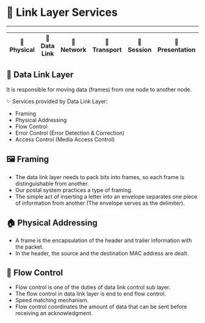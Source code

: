 # 🌟 Link Layer Services

---

| 🔢 Physical | 🔢 Data Link | 🔢 Network | 🔢 Transport | 🔢 Session | 🔢 Presentation | 🔢 Application |
| ----------- | ------------ | ---------- | ------------ | ---------- | --------------- | -------------- |

## 🎯 Data Link Layer

It is responsible for moving data (frames) from one node to another node.

✨ Services provided by Data Link Layer:

- Framing
- Physical Addressing
- Flow Control
- Error Control (Error Detection & Correction)
- Access Control (Media Access Control)

## 🖼️ Framing

- The data link layer needs to pack bits into frames, so each frame is distinguishable from another.
- Our postal system practices a type of framing.
- The simple act of inserting a letter into an envelope separates one piece of information from another (The envelope serves as the delimiter).

## 🏠 Physical Addressing

- A frame is the encapsulation of the header and trailer information with the packet.
- In the header, the source and the destination MAC address are dealt.

## 🚰 Flow Control

- Flow control is one of the duties of data link control sub layer.
- The flow control in data link layer is end to end flow control.
- Speed matching mechanism.
- Flow control coordinates the amount of data that can be sent before receiving an acknowledgment.
